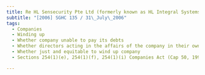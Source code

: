 ```yaml
---
title: Re HL Sensecurity Pte Ltd (formerly known as HL Integral Systems Pte Ltd) 
subtitle: "[2006] SGHC 135 / 31\_July\_2006"
tags:
  - Companies
  - Winding up
  - Whether company unable to pay its debts
  - Whether directors acting in the affairs of the company in their own interests rather than in the interests of the members as a whole
  - Whether just and equitable to wind up company
  - Sections 254(1)(e), 254(1)(f), 254(1)(i) Companies Act (Cap 50, 1994 Rev Ed)

---
```


